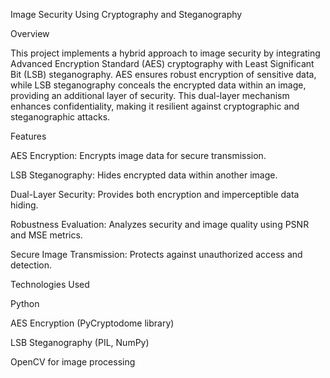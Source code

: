 Image Security Using Cryptography and Steganography

Overview

This project implements a hybrid approach to image security by integrating Advanced Encryption Standard (AES) cryptography with Least Significant Bit (LSB) steganography. AES ensures robust encryption of sensitive data, while LSB steganography conceals the encrypted data within an image, providing an additional layer of security. This dual-layer mechanism enhances confidentiality, making it resilient against cryptographic and steganographic attacks.

Features

AES Encryption: Encrypts image data for secure transmission.

LSB Steganography: Hides encrypted data within another image.

Dual-Layer Security: Provides both encryption and imperceptible data hiding.

Robustness Evaluation: Analyzes security and image quality using PSNR and MSE metrics.

Secure Image Transmission: Protects against unauthorized access and detection.

Technologies Used

Python

AES Encryption (PyCryptodome library)

LSB Steganography (PIL, NumPy)

OpenCV for image processing
